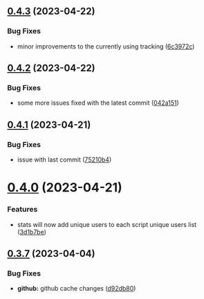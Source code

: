 ## [0.4.3](https://github.com/Torwent/wasp-api/compare/v0.4.2...v0.4.3) (2023-04-22)


### Bug Fixes

* minor improvements to the currently using tracking ([6c3972c](https://github.com/Torwent/wasp-api/commit/6c3972c529abefadc34e3e7dc6d2335b503994d9))



## [0.4.2](https://github.com/Torwent/wasp-api/compare/v0.4.1...v0.4.2) (2023-04-22)


### Bug Fixes

* some more issues fixed with the latest commit ([042a151](https://github.com/Torwent/wasp-api/commit/042a151a9f927a244c03fae183fc0d374ad2d3c8))



## [0.4.1](https://github.com/Torwent/wasp-api/compare/v0.4.0...v0.4.1) (2023-04-21)


### Bug Fixes

* issue with last commit ([75210b4](https://github.com/Torwent/wasp-api/commit/75210b4c125da7083e02346964bebab1c29a34e9))



# [0.4.0](https://github.com/Torwent/wasp-api/compare/v0.3.7...v0.4.0) (2023-04-21)


### Features

* stats will now add unique users to each script unique users list ([3d1b7be](https://github.com/Torwent/wasp-api/commit/3d1b7befcc6c09674be032df8e5edad655e61547))



## [0.3.7](https://github.com/Torwent/wasp-api/compare/v0.3.6...v0.3.7) (2023-04-04)


### Bug Fixes

* **github:** github cache changes ([d92db80](https://github.com/Torwent/wasp-api/commit/d92db80d023141489004b82649b99ea9a2b659ec))



